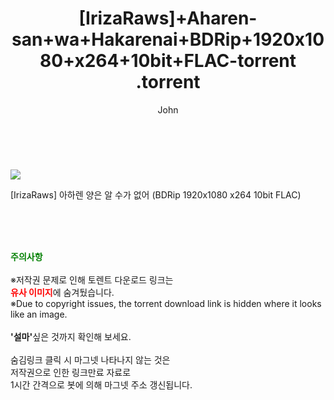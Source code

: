 ﻿---
layout: post
title:  "                   [IrizaRaws]+Aharen-san+wa+Hakarenai+BDRip+1920x1080+x264+10bit+FLAC-torrent                .torrent"
author: John
categories: [ 애니/만화 ]
tags: [  ]
image: https://torrentrj58.com/uploadfile/full/2ac523c496124bec1a3d35e0bba8e3f23755025f.jpg 
description: "                   [IrizaRaws]+Aharen-san+wa+Hakarenai+BDRip+1920x1080+x264+10bit+FLAC-torrent                 torrent 정보 공유"
toc: true
toc_sticky: true
---

<br>
<p><img src="https://torrentrj58.com/uploadfile/full/2ac523c496124bec1a3d35e0bba8e3f23755025f.jpg"/></p>
 [IrizaRaws] 아하렌 양은 알 수가 없어 (BDRip 1920x1080 x264 10bit FLAC)  
    
<br><br><br>
<p data-ke-size="size16"><b><span style="color: green;">주의사항</span></b><br /><br />※저작권 문제로 인해 토렌트 다운로드 링크는<br /><b><span style="color: red;">유사 이미지</span></b>에 숨겨뒀습니다.<br />※Due to copyright issues, the torrent download link is hidden where it looks like an image.<br /><br /><b>'설마'</b>싶은 것까지 확인해 보세요.<br /><br />숨김링크 클릭 시 마그넷 나타나지 않는 것은<br />저작권으로 인한 링크만료 자료로<br />1시간 간격으로 봇에 의해 마그넷 주소 갱신됩니다.</p>
